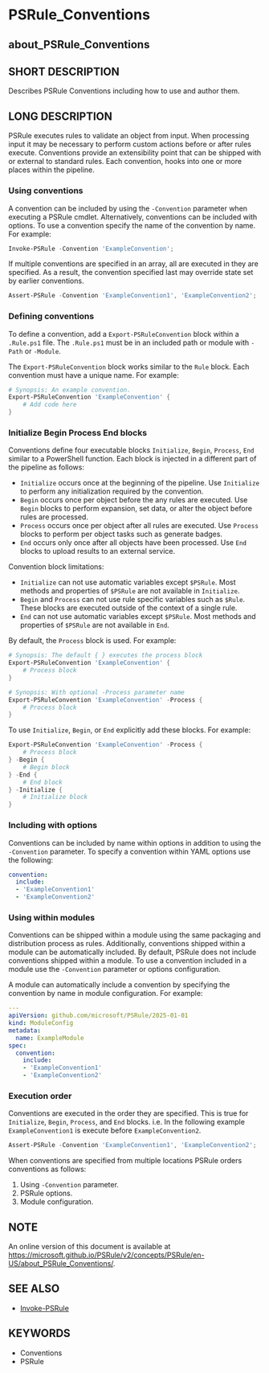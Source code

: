 # PSRule_Conventions

## about_PSRule_Conventions

## SHORT DESCRIPTION

Describes PSRule Conventions including how to use and author them.

## LONG DESCRIPTION

PSRule executes rules to validate an object from input.
When processing input it may be necessary to perform custom actions before or after rules execute.
Conventions provide an extensibility point that can be shipped with or external to standard rules.
Each convention, hooks into one or more places within the pipeline.

### Using conventions

A convention can be included by using the `-Convention` parameter when executing a PSRule cmdlet.
Alternatively, conventions can be included with options.
To use a convention specify the name of the convention by name.
For example:

```powershell
Invoke-PSRule -Convention 'ExampleConvention';
```

If multiple conventions are specified in an array, all are executed in they are specified.
As a result, the convention specified last may override state set by earlier conventions.

```powershell
Assert-PSRule -Convention 'ExampleConvention1', 'ExampleConvention2';
```

### Defining conventions

To define a convention, add a `Export-PSRuleConvention` block within a `.Rule.ps1` file.
The `.Rule.ps1` must be in an included path or module with `-Path` or `-Module`.

The `Export-PSRuleConvention` block works similar to the `Rule` block.
Each convention must have a unique name.
For example:

```powershell
# Synopsis: An example convention.
Export-PSRuleConvention 'ExampleConvention' {
    # Add code here
}
```

### Initialize Begin Process End blocks

Conventions define four executable blocks `Initialize`, `Begin`, `Process`, `End` similar to a PowerShell function.
Each block is injected in a different part of the pipeline as follows:

- `Initialize` occurs once at the beginning of the pipeline.
  Use `Initialize` to perform any initialization required by the convention.
- `Begin` occurs once per object before the any rules are executed.
  Use `Begin` blocks to perform expansion, set data, or alter the object before rules are processed.
- `Process` occurs once per object after all rules are executed.
  Use `Process` blocks to perform per object tasks such as generate badges.
- `End` occurs only once after all objects have been processed.
  Use `End` blocks to upload results to an external service.

Convention block limitations:

- `Initialize` can not use automatic variables except `$PSRule`.
  Most methods and properties of `$PSRule` are not available in `Initialize`.
- `Begin` and `Process` can not use rule specific variables such as `$Rule`.
  These blocks are executed outside of the context of a single rule.
- `End` can not use automatic variables except `$PSRule`.
  Most methods and properties of `$PSRule` are not available in `End`.

By default, the `Process` block is used.
For example:

```powershell
# Synopsis: The default { } executes the process block
Export-PSRuleConvention 'ExampleConvention' {
    # Process block
}

# Synopsis: With optional -Process parameter name
Export-PSRuleConvention 'ExampleConvention' -Process {
    # Process block
}
```

To use `Initialize`, `Begin`, or `End` explicitly add these blocks.
For example:

```powershell
Export-PSRuleConvention 'ExampleConvention' -Process {
    # Process block
} -Begin {
    # Begin block
} -End {
    # End block
} -Initialize {
    # Initialize block
}
```

### Including with options

Conventions can be included by name within options in addition to using the `-Convention` parameter.
To specify a convention within YAML options use the following:

```yaml title="ps-rule.yaml"
convention:
  include:
  - 'ExampleConvention1'
  - 'ExampleConvention2'
```

### Using within modules

Conventions can be shipped within a module using the same packaging and distribution process as rules.
Additionally, conventions shipped within a module can be automatically included.
By default, PSRule does not include conventions shipped within a module.
To use a convention included in a module use the `-Convention` parameter or options configuration.

A module can automatically include a convention by specifying the convention by name in module configuration.
For example:

```yaml title="Config.Rule.yaml"
---
apiVersion: github.com/microsoft/PSRule/2025-01-01
kind: ModuleConfig
metadata:
  name: ExampleModule
spec:
  convention:
    include:
    - 'ExampleConvention1'
    - 'ExampleConvention2'
```

### Execution order

Conventions are executed in the order they are specified.
This is true for `Initialize`, `Begin`, `Process`, and `End` blocks.
i.e. In the following example `ExampleConvention1` is execute before `ExampleConvention2`.

```powershell
Assert-PSRule -Convention 'ExampleConvention1', 'ExampleConvention2';
```

When conventions are specified from multiple locations PSRule orders conventions as follows:

1. Using `-Convention` parameter.
2. PSRule options.
3. Module configuration.

## NOTE

An online version of this document is available at <https://microsoft.github.io/PSRule/v2/concepts/PSRule/en-US/about_PSRule_Conventions/>.

## SEE ALSO

- [Invoke-PSRule](https://microsoft.github.io/PSRule/v2/commands/PSRule/en-US/Invoke-PSRule/)

## KEYWORDS

- Conventions
- PSRule
